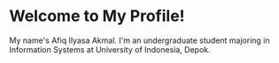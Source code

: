 # Welcome to My Profile!
My name's Afiq Ilyasa Akmal. I'm an undergraduate student majoring in Information Systems at University of Indonesia, Depok.
